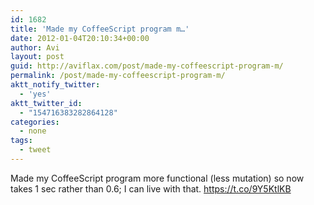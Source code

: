 ```yaml
---
id: 1682
title: 'Made my CoffeeScript program m…'
date: 2012-01-04T20:10:34+00:00
author: Avi
layout: post
guid: http://aviflax.com/post/made-my-coffeescript-program-m/
permalink: /post/made-my-coffeescript-program-m/
aktt_notify_twitter:
  - 'yes'
aktt_twitter_id:
  - "154716383282864128"
categories:
  - none
tags:
  - tweet
---
```

Made my CoffeeScript program more functional (less mutation) so now takes 1 sec rather than 0.6; I can live with that. <a href="https://t.co/9Y5KtlKB" rel="nofollow">https://t.co/9Y5KtlKB</a>